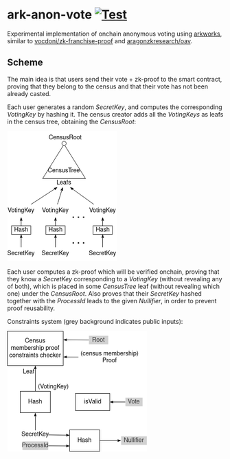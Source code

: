 # ark-anon-vote [![Test](https://github.com/aragonzkresearch/ark-anon-vote/workflows/Test/badge.svg)](https://github.com/aragonzkresearch/ark-anon-vote/actions?query=workflow%3ATest)

Experimental implementation of onchain anonymous voting using [arkworks](https://arkworks.rs), similar to [vocdoni/zk-franchise-proof](https://github.com/vocdoni/zk-franchise-proof-circuit) and [aragonzkresearch/oav](https://github.com/aragonzkresearch/ovote/blob/main/circuits/src/oav.circom).


## Scheme
The main idea is that users send their vote + zk-proof to the smart contract, proving that they belong to the census and that their vote has not been already casted.

Each user generates a random *SecretKey*, and computes the corresponding *VotingKey* by hashing it.
The census creator adds all the *VotingKeys* as leafs in the census tree, obtaining the *CensusRoot*:

![](ark-anon-vote-censustree.png)

Each user computes a zk-proof which will be verified onchain, proving that they know a *SecretKey* corresponding to a *VotingKey* (without revealing any of both), which is placed in some *CensusTree* leaf (without revealing which one) under the *CensusRoot*. Also proves that their *SecretKey* hashed together with the *ProcessId* leads to the given *Nullifier*, in order to prevent proof reusability.

Constraints system (grey background indicates public inputs):

![](ark-anon-vote-constraints.png)
